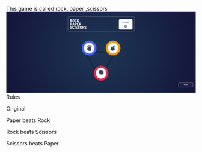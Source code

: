 This game is called rock, paper ,scissors
![gamescreenshoot](src/images/game.png)
Rules

Original

Paper beats Rock

Rock beats Scissors

Scissors beats Paper
